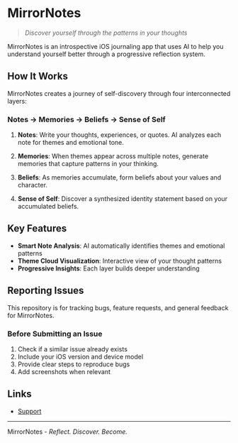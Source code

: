 # MirrorNotes

> *Discover yourself through the patterns in your thoughts*

MirrorNotes is an introspective iOS journaling app that uses AI to help you understand yourself better through a progressive reflection system.

## How It Works

MirrorNotes creates a journey of self-discovery through four interconnected layers:

### Notes → Memories → Beliefs → Sense of Self

1. **Notes**: Write your thoughts, experiences, or quotes. AI analyzes each note for themes and emotional tone.

2. **Memories**: When themes appear across multiple notes, generate memories that capture patterns in your thinking.

3. **Beliefs**: As memories accumulate, form beliefs about your values and character.

4. **Sense of Self**: Discover a synthesized identity statement based on your accumulated beliefs.

## Key Features

- **Smart Note Analysis**: AI automatically identifies themes and emotional patterns
- **Theme Cloud Visualization**: Interactive view of your thought patterns
- **Progressive Insights**: Each layer builds deeper understanding

## Reporting Issues

This repository is for tracking bugs, feature requests, and general feedback for MirrorNotes.

### Before Submitting an Issue

1. Check if a similar issue already exists
2. Include your iOS version and device model
3. Provide clear steps to reproduce bugs
4. Add screenshots when relevant

## Links

- [Support](mailto:support@mirrornotes.app)

---

MirrorNotes - *Reflect. Discover. Become.*
